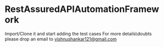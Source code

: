 # RestAssuredAPIAutomationFramework
Import/Clone it and start adding the test cases
For more details\doubts please drop an email to vishnushankar121@gmail.com
